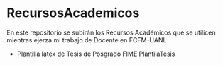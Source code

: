 # RecursosAcademicos
En este repositorio se subirán los Recursos Académicos que se utilicen mientras ejerza mi trabajo de Docente en FCFM-UANL


- Plantilla latex de Tesis de Posgrado FIME [PlantilaTesis](./Posgrado/Tesis-FIME.zip)